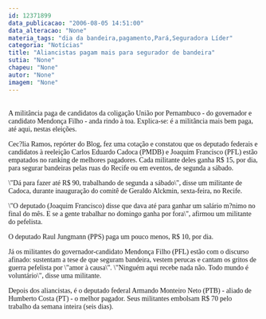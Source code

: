 ```yaml
---
id: 12371899
data_publicacao: "2006-08-05 14:51:00"
data_alteracao: "None"
materia_tags: "dia da bandeira,pagamento,Pará,Seguradora Líder"
categoria: "Notícias"
title: "Aliancistas pagam mais para segurador de bandeira"
sutia: "None"
chapeu: "None"
autor: "None"
imagem: "None"
---
```

<p><P><BR><FONT face=Verdana>A militância paga de candidatos da coligação União por Pernambuco - do governador e candidato Mendonça Filho - anda rindo à toa. Explica-se: é a militância mais bem paga, até aqui, nestas eleições. </FONT></P></p>
<p><P><FONT face=Verdana>Cec?lia Ramos, repórter do Blog, fez uma cotação e constatou que os deputado federais e candidatos à reeleição Carlos Eduardo Cadoca (PMDB) e Joaquim Francisco (PFL) estão empatados no ranking de melhores pagadores. Cada militante deles ganha R$ 15, por dia, para segurar bandeiras pelas ruas do Recife ou em eventos, de segunda a sábado. </FONT></P></p>
<p><P><FONT face=Verdana>\"Dá para fazer até R$ 90, trabalhando de segunda a sábado\", disse um militante de Cadoca, durante inauguração do comitê de Geraldo Alckmin, sexta-feira, no Recife. </FONT></P></p>
<p><P><FONT face=Verdana>\"O deputado (Joaquim Francisco) disse que dava até para ganhar um salário m?nimo no final do mês. E se a gente trabalhar no domingo ganha por fora\", afirmou um militante do pefelista. </FONT></P></p>
<p><P><FONT face=Verdana>O deputado Raul Jungmann (PPS) paga um pouco menos, R$ 10, por dia. </FONT></P></p>
<p><P><FONT face=Verdana>Já os militantes do governador-candidato&nbsp;Mendonça Filho (PFL) estão com o discurso afinado: sustentam a tese de que seguram bandeira, vestem perucas e cantam os gritos de guerra pefelista&nbsp;por \"amor à causa\".&nbsp;\"Ninguém aqui recebe nada não.&nbsp;Todo mundo é voluntário\", disse uma militante.&nbsp;&nbsp;</FONT></P></p>
<p><P><FONT face=Verdana>Depois dos aliancistas, é o deputado federal Armando Monteiro Neto (PTB) - aliado de Humberto Costa (PT) -&nbsp;o melhor pagador. Seus militantes embolsam&nbsp;R$ 70 pelo trabalho&nbsp;da semana inteira (seis dias).<BR></FONT></P> </p>

